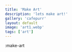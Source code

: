 ```yaml
---
title: 'Make Art'
description: 'lets make art!'
gallery: 'cafepurr'
layout: default
image: 'art1.webp'
tags: ['art']
---
```


:make-art
